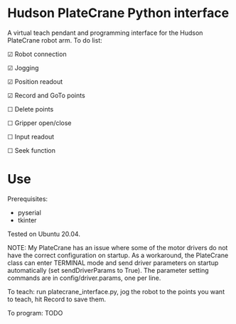 # Hudson PlateCrane Python interface

A virtual teach pendant and programming interface for the Hudson PlateCrane robot arm. To do list:

☑ Robot connection

☑ Jogging

☑ Position readout

☑ Record and GoTo points

☐ Delete points

☐ Gripper open/close

☐ Input readout

☐ Seek function

# Use

Prerequisites:
 - pyserial
 - tkinter

Tested on Ubuntu 20.04.

NOTE: My PlateCrane has an issue where some of the motor drivers do not have the correct configuration on startup. As a workaround, the PlateCrane class can enter TERMINAL mode and send driver parameters on startup automatically (set sendDriverParams to True). The parameter setting commands are in config/driver.params, one per line.

To teach: run platecrane_interface.py, jog the robot to the points you want to teach, hit Record to save them.

To program: TODO
